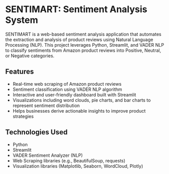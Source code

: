 # SENTIMART: Sentiment Analysis System

SENTIMART is a web-based sentiment analysis application that automates the extraction and analysis of product reviews using Natural Language Processing (NLP). This project leverages Python, Streamlit, and VADER NLP to classify sentiments from Amazon product reviews into Positive, Neutral, or Negative categories.

## Features

- Real-time web scraping of Amazon product reviews
- Sentiment classification using VADER NLP algorithm
- Interactive and user-friendly dashboard built with Streamlit
- Visualizations including word clouds, pie charts, and bar charts to represent sentiment distribution
- Helps businesses derive actionable insights to improve product strategies

## Technologies Used

- Python
- Streamlit
- VADER Sentiment Analyzer (NLP)
- Web Scraping libraries (e.g., BeautifulSoup, requests)
- Visualization libraries (Matplotlib, Seaborn, WordCloud, Plotly)
